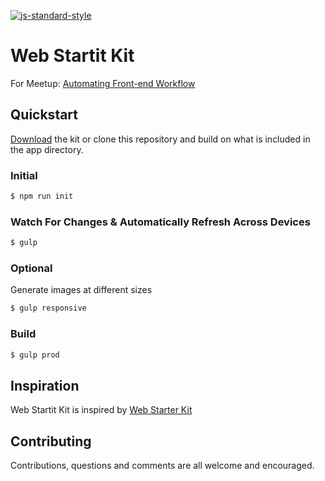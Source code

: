 [![js-standard-style](https://img.shields.io/badge/code%20style-standard-brightgreen.svg)](http://standardjs.com/)

# Web Startit Kit
For Meetup: [Automating Front-end Workflow](https://daliborgogic.com/notes/automating-front-end-workflow) 

## Quickstart

[Download](https://github.com/daliborgogic/web-startit-kit/archive/master.zip) the kit or clone this repository and build on what is included in the app directory.

### Initial

```sh
$ npm run init
```

### Watch For Changes & Automatically Refresh Across Devices

```sh
$ gulp
```

### Optional
Generate images at different sizes

```sh
$ gulp responsive
```
### Build

```sh
$ gulp prod
```

## Inspiration

Web Startit Kit is inspired by [Web Starter Kit](https://github.com/google/web-starter-kit) 

## Contributing

Contributions, questions and comments are all welcome and encouraged. 
